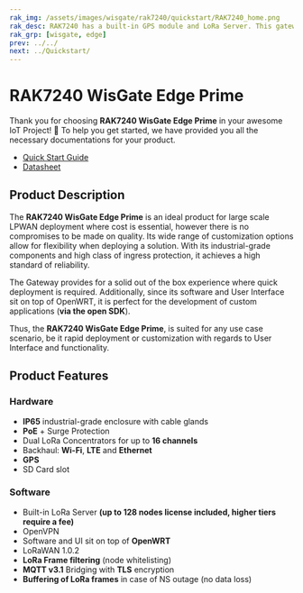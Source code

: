 ```yaml
---
rak_img: /assets/images/wisgate/rak7240/quickstart/RAK7240_home.png
rak_desc: RAK7240 has a built-in GPS module and LoRa Server. This gateway supports multiple backhaul connectivity options such as WiFi, LTE, and Ethernet with an available SD card slot to back up the gathered data. The enclosure is IP rated, dustproof and waterproof, and with a built-in surge protection.  
rak_grp: [wisgate, edge]
prev: ../../
next: ../Quickstart/
---
```


# RAK7240 WisGate Edge Prime
Thank you for choosing **RAK7240 WisGate Edge Prime** in your awesome IoT Project! 🎉 To help you get started, we have provided you all the necessary documentations for your product.

* [Quick Start Guide](../Quickstart/)
* [Datasheet](../Datasheet/)

## Product Description

The **RAK7240 WisGate Edge Prime** is an ideal product for large scale LPWAN deployment where cost is essential, however there is no compromises to be made on quality. Its wide range of customization options allow for flexibility when deploying a solution. With its industrial-grade components and high class of ingress protection, it achieves a high standard of reliability.

The Gateway provides for a solid out of the box experience where quick deployment is required. Additionally, since its software and User Interface sit on top of OpenWRT, it is perfect for the development of custom applications (**via the open SDK**).

Thus, the **RAK7240 WisGate Edge Prime**, is suited for any use case scenario, be it rapid deployment or customization with regards to User Interface and functionality.

## Product Features

### Hardware

- **IP65** industrial-grade enclosure with cable glands
- **PoE** + Surge Protection
- Dual LoRa Concentrators for up to **16 channels**
- Backhaul: **Wi-Fi**, **LTE** and **Ethernet**
- **GPS**
- SD Card slot

### Software

- Built-in LoRa Server **(up to 128 nodes license included, higher tiers require a fee)**
- OpenVPN
- Software and UI sit on top of **OpenWRT**
- LoRaWAN 1.0.2
- **LoRa Frame filtering** (node whitelisting)
- **MQTT v3.1** Bridging with **TLS** encryption
- **Buffering of LoRa frames** in case of NS outage (no data loss)


